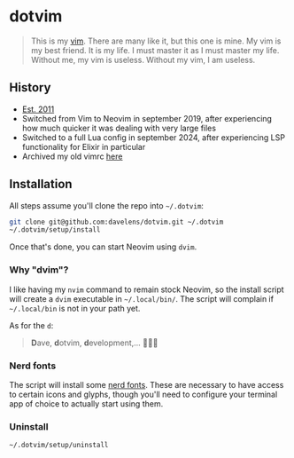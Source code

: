 # dotvim

> This is my [vim](https://neovim.io). There are many like it, but this one is mine. My vim is my best friend. It is my life. I must master it as I must master my life. Without me, my vim is useless. Without my vim, I am useless.

## History
* [Est. 2011](https://github.com/davelens/dotvim/commits/master/?since=2011-05-01&until=2011-05-31)
* Switched from Vim to Neovim in september 2019, after experiencing how much quicker it was dealing with very large files
* Switched to a full Lua config in september 2024, after experiencing LSP functionality for Elixir in particular
* Archived my old vimrc [here](https://github.com/davelens/dotvim.old)

## Installation
All steps assume you'll clone the repo into `~/.dotvim`:

```sh
git clone git@github.com:davelens/dotvim.git ~/.dotvim 
~/.dotvim/setup/install
```
Once that's done, you can start Neovim using `dvim`.

### Why "dvim"?
I like having my `nvim` command to remain stock Neovim, so the install script will create a `dvim` executable in `~/.local/bin/`. 
The script will complain if `~/.local/bin` is not in your path yet.

As for the `d`:
> **D**ave, **d**otvim, **d**evelopment,...
🤷🏻‍♂️

### Nerd fonts
The script will install some [nerd fonts](https://www.nerdfonts.com/). These are necessary to have access to certain icons and glyphs, though you'll need to configure your terminal app of choice to actually start using them.

### Uninstall
```sh
~/.dotvim/setup/uninstall
```
